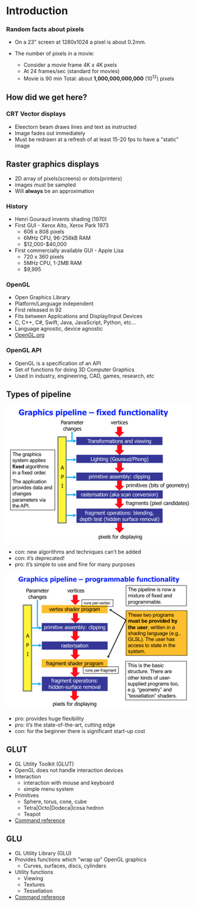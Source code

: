 <!-- Google Analytics -->
<script async src="https://www.googletagmanager.com/gtag/js?id=UA-113560131-1"></script>
<script>
  window.dataLayer = window.dataLayer || [];
  function gtag(){dataLayer.push(arguments);}
  gtag('js', new Date());
  gtag('config', 'UA-113560131-1');
</script>

# Introduction

### Random facts about pixels
* On a 23" screen at 1280x1024 a pixel is about 0.2mm.

* The number of pixels in a movie:
    * Consider a movie frame 4K x 4K pxels
    * At 24 frames/sec (standard for movies)
    * Movie is 90 min
    Total: about **1,000,000,000,000** ($10^{12}$) pixels

## How did we get here?

### CRT Vector displays
* Eleectorn beam draws lines and text as instructed
* Image fades out immediately
* Must be redrawn at a refresh of at least 15-20 fps to have a "static" image

## Raster graphics displays
* 2D array of pixels(screens) or dots(printers)
* images must be sampled
* Will **always** be an approximation

### History
* Henri Gouraud invents shading (1970)    
* First GUI - Xerox Alto, Xerox Park 1973
    * 606 x 808 pixels
    * 6MHz CPU, 96-256kB RAM
    * \$12,000-\$40,000
* First commercially available GUI - Apple Lisa
    * 720 x 360 pixels
    * 5MHz CPU, 1-2MB RAM
    * \$9,995
### OpenGL

* Open Graphics Library
* Platform/Language independent
* First released in 92
* Fits between Applications and Display/Input Devices
* C, C++, C#, Swift, Java, JavaScript, Python, etc...
* Language agnostic, device agnostic
* [OpenGL.org](http://www.opengl.org)

### OpenGL API
* OpenGL is a specification of an API
* Set of functions for doing 3D Computer Graphics
* Used in industry, engineering, CAD, games, research, etc

## Types of pipeline

![fixed-pipeline](pipeline.png)

* con: new algorithms and techniques can’t be added
* con: it’s deprecated!
* pro: it’s simple to use and fine for many purposes

![programmable-pipeline](programmable-pipeline.png)

* pro: provides huge flexibility
* pro: it’s the state-of-the-art, cutting edge
* con: for the beginner there is significant start-up cost

## GLUT
* GL Utility Toolkit (GLUT)
* OpenGL does not handle interaction devices
* Interaction
    * interaction with mouse and keyboard
    * simple menu system
* Primitives
    * Sphere, torus, cone, cube
    * Tetra|Octo|Dodeca|Icosa hedron
    * Teapot
* [Command reference](#Link-to-PDF-on-BlackBoard)

## GLU
* GL Utility Library (GLU)
* Provides functions which "wrap up" OpenGL graphics
    * Curves, surfaces, discs, cylinders
* Utility functions
    * Viewing
    * Textures
    * Tessellation
* [Command reference](http://www.opengl.org/sdk/docs/man)

